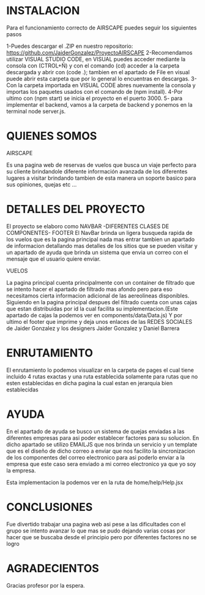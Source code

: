 # INSTALACION

Para el funcionamiento correcto de AIRSCAPE puedes seguir los siguientes pasos

1-Puedes descargar el .ZIP en nuestro repositorio: https://github.com/JaiderGonzalez/ProyectoAIRSCAPE
2-Recomendamos utilizar VISUAL STUDIO CODE, en VISUAL puedes acceder mediante la consola con (CTROL+Ñ) y con el comando (cd) acceder a la carpeta
descargada y abrir con (code .); tambien en el apartado de File en visual puede abrir esta carpeta que por lo general lo encuentras en descargas.
3-Con la carpeta importada en VISUAL CODE abres nuevamente la consola y importas los paquetes usados con el comando de (npm install).
4-Por ultimo con (npm start) se inicia el proyecto en el puerto 3000.
5- para implementar el backend, vamos a la carpeta de backend y ponemos en la terminal node server.js.

# QUIENES SOMOS

AIRSCAPE

Es una pagina web de reservas de vuelos que busca un viaje perfecto para su cliente brindandole diferente información avanzada de los diferentes
lugares a visitar brindando tambien de esta manera un soporte basico para sus opiniones, quejas etc ...

# DETALLES DEL PROYECTO

El proyecto se elaboro como NAVBAR -DIFERENTES CLASES DE COMPONENTES- FOOTER
El NavBar brinda un ligera busqueda rapida de los vuelos que es la pagina principal nada mas entrar tambien un apartado de informacion detallando
mas detalles de los sitios que se pueden visitar y un apartado de ayuda que brinda un sistema que envia un correo con el mensaje que el usuario quiere enviar.

VUELOS

La pagina principal cuenta principalmente con un container de filtrado que se intento hacer el apartado de filtrado mas afondo pero para eso necesitamos cierta informacion adicional de las aereolineas disponibles.
Siguiendo en la pagina principal despues del filtrado cuenta con unas cajas que estan distribuidas por id la cual facilita su implementacion.(Este apartado de cajas la podemos ver en components/data/Data.js) 
Y por ultimo el footer que imprime y deja unos enlaces de las REDES SOCIALES de Jaider Gonzalez y los designers Jaider Gonzalez y Daniel Barrera

# ENRUTAMIENTO

El enrutamiento lo podemos visualizar en la carpeta de pages el cual tiene incluido 4 rutas exactas y una ruta establecida solamente para rutas que no esten establecidas en dicha pagina la cual estan en jerarquia bien establecidas

# AYUDA

En el apartado de ayuda se busco un sistema de quejas enviadas a las diferentes empresas para asi poder establecer factores para su solucion.
En dicho apartado se utilizo EMAILJS que nos brinda un servicio y un template que es el diseño de dicho correo a enviar que nos facilito la sincronizacion de los componentes del correo electronico para asi poderlo enviar a la empresa que este caso sera enviado a mi correo electronico ya que yo soy la empresa.

Esta implementacion la podemos ver en la ruta de home/help/Help.jsx

# CONCLUSIONES

Fue divertido trabajar una pagina web asi pese a las dificultades con el grupo se intento avanzar lo que mas se pudo dejando varias cosas por hacer que se buscaba desde el principio pero por diferentes factores no se logro

# AGRADECIENTOS

Gracias profesor por la espera.
